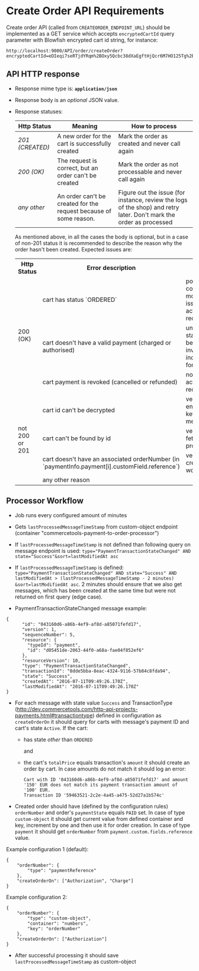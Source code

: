 # Create Order API Requirements

Create order API (called from `CREATEORDER_ENDPOINT_URL`) should be implemented as a GET service which accepts 
`encryptedCartId` query parameter with Blowfish encrypted cart id string, for instance:

  ```
  http://localhost:9000/API/order/createOrder?encryptedCartId=eDIeqi7seRTjdYRqm%2BOxy5Qcbc38dXaEgftHjQcr6M7HO125Tg%2BnUg%3D%3D
  ```
  
## API HTTP response

  - Response mime type is: **`application/json`**
  
  - Response body is an *optional* JSON value.
  
  - Response statuses: 
  
    | Http Status     | Meaning                                                           | How to process                                                                                                      |
    |-----------------|-------------------------------------------------------------------|---------------------------------------------------------------------------------------------------------------------|
    | *201 (CREATED)* | A new order for the cart is successfully created                  | Mark the order as created and never call again                                                                      |
    | *200 (OK)*      | The request is correct, but an order can't be created             | Mark the order as not processable and never call again                                                              |
    | *any other*     | An order can't be created for the request because of some reason. | Figure out the issue (for instance, review the logs of the shop) and retry later. Don't mark the order as processed |
    
    As mentioned above, in all the cases the body is optional, but in a case of non-201 status it is recommended 
    to describe the reason why the order hasn't been created. Expected issues are:

    <table>
      <tr>
        <th>Http Status</th>
        <th>Error description</th>
        <th>Required action</th>
      </tr>
      <tr>
        <td rowspan='3' valign='middle'>200 (OK)</td>
        <td>cart has status `ORDERED`</td>
        <td>potentially concurrent modification issue - an action is not required</td>
      </tr>
      <tr>
        <td>cart doesn't have a valid payment (charged or authorised)</td>
        <td>unexpected state, should be investigated independently for each case</td>
      </tr>
      <tr>
        <td>cart payment is revoked (cancelled or refunded)</td>
        <td>no special action required</td>
      </tr>
      <tr>
        <td rowspan='4' valign='middle'>not 200 or 201</td>
        <td>cart id can't be decrypted</td>
        <td>verify encryption keys and methods</td>
      </tr>
      <tr>
        <td>cart can't be found by id</td>
        <td>verify the cart fetching process</td>
      </tr>
      <tr>
        <td>cart doesn't have an associated orderNumber (in `paymentInfo.payment[i].customField.reference`)</td>
        <td>verify the cart creation workflow</td>
      </tr>
      <tr>
        <td>any other reason</td>
        <td>&nbsp;</td>
      </tr>
    </table>

## Processor Workflow

- Job runs every configured amount of minutes

- Gets ```lastProcessedMessageTimeStamp``` from custom-object endpoint (container "commercetools-payment-to-order-processor")

- If ```lastProcessedMessageTimeStamp``` is not defined than following query on message endpoint is used: ```type="PaymentTransactionStateChanged" AND state="Success"&sort=lastModifiedAt asc```

- If ```lastProcessedMessageTimeStamp``` is defined: ```type="PaymentTransactionStateChanged" AND state="Success" AND lastModifiedAt > (lastProcessedMessageTimeStamp - 2 minutes) &sort=lastModifiedAt asc```. 2 minutes should ensure that we also get messages, which has been created at the same time but were not returned on first query (edge case).

- PaymentTransactionStateChanged message example:
```
{
      "id": "043160d6-a86b-4ef9-af8d-a85071fefd17",
      "version": 1,
      "sequenceNumber": 5,
      "resource": {
        "typeId": "payment",
        "id": "d05451de-2063-44f0-a68a-fae04f852ef6"
      },
      "resourceVersion": 10,
      "type": "PaymentTransactionStateChanged",
      "transactionId": "8dde5bba-8eac-4324-9116-57b84c8fda94",
      "state": "Success",
      "createdAt": "2016-07-11T09:49:26.170Z",
      "lastModifiedAt": "2016-07-11T09:49:26.170Z"
}
```

- For each message with state value ```Success``` and TransactionType (http://dev.commercetools.com/http-api-projects-payments.html#transactiontype) 
defined in configuration as ```createOrderOn``` it should query for carts with message's payment ID and cart's state ```Active```.
If the cart: 
  - has state *other* than `ORDERED`
  
    and
    
  - the cart's `totalPrice` equals transaction's `amount` 
it should create an order by cart. 
In case amounts do not match it should log an error:

    ```
    Cart with ID '043160d6-a86b-4ef9-af8d-a85071fefd17' and amount '150' EUR does not match its payment transaction amount of '100' EUR. 
    Transaction ID '59463521-2c2e-4a45-a475-52d27a1b574c'
    ```

- Created order should have (defined by the configuration rules) ```orderNumber``` and order's ```paymentState``` equals ```PAID``` set. In case of type ```custom-object``` it should get current value from defined container and key, increment by one and then use it for order creation. In case of type ```payment``` it should get ```orderNumber``` from ```payment.custom.fields.reference``` value.

Example configuration 1 (default):
```
{
	"orderNumber": {
    	"type": "paymentReference"
	},
    "createOrderOn": ["Authorization", "Charge"]
}
```

Example configuration 2:
```
{
	"orderNumber": {
    	"type": "custom-object",
    	"container": "numbers",
    	"key": "orderNumber"
	},
    "createOrderOn": ["Authorization"]
}
```

- After successful processing it should save ```lastProcessedMessageTimeStamp``` as custom-object
